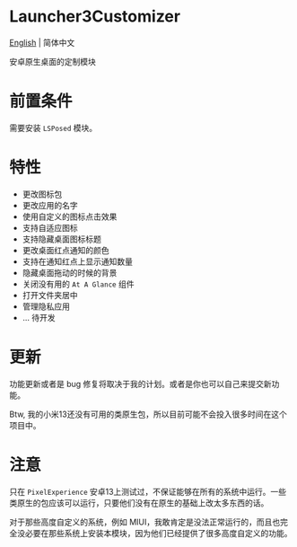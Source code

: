 # Launcher3Customizer

[English](README.MD) | 简体中文

安卓原生桌面的定制模块

# 前置条件

需要安装 `LSPosed` 模块。

# 特性

+ 更改图标包
+ 更改应用的名字
+ 使用自定义的图标点击效果
+ 支持自适应图标
+ 支持隐藏桌面图标标题
+ 更改桌面红点通知的颜色
+ 支持在通知红点上显示通知数量
+ 隐藏桌面拖动的时候的背景
+ 关闭没有用的 `At A Glance` 组件
+ 打开文件夹居中
+ 管理隐私应用
+ ... 待开发

# 更新

功能更新或者是 bug 修复将取决于我的计划。或者是你也可以自己来提交新功能。

Btw, 我的小米13还没有可用的类原生包，所以目前可能不会投入很多时间在这个项目中。

# 注意

只在 `PixelExperience` 安卓13上测试过，不保证能够在所有的系统中运行。一些类原生的包应该可以运行，只要他们没有在原生的基础上改太多东西的话。

对于那些高度自定义的系统，例如 MIUI，我敢肯定是没法正常运行的，而且也完全没必要在那些系统上安装本模块，因为他们已经提供了很多高度自定义的功能。
